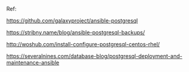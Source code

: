 
Ref:

https://github.com/galaxyproject/ansible-postgresql

https://stribny.name/blog/ansible-postgresql-backups/

http://woshub.com/install-configure-postgresql-centos-rhel/

https://severalnines.com/database-blog/postgresql-deployment-and-maintenance-ansible

